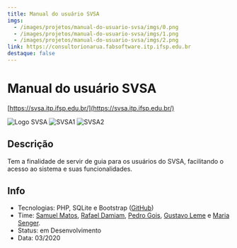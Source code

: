```yaml
---
title: Manual do usuário SVSA
imgs:
  - /images/projetos/manual-do-usuario-svsa/imgs/0.png
  - /images/projetos/manual-do-usuario-svsa/imgs/1.png
  - /images/projetos/manual-do-usuario-svsa/imgs/2.png
link: https://consultorionarua.fabsoftware.itp.ifsp.edu.br
destaque: false
---
```

# Manual do usuário SVSA

[https://svsa.itp.ifsp.edu.br/](https://svsa.itp.ifsp.edu.br/)

![Logo SVSA](/projetos/logo-svsa.png)
![SVSA1](/projetos/svsa-img1.png)
![SVSA2](/projetos/svsa-img2.png)

## Descrição

Tem a finalidade de servir de guia para os usuários do SVSA, facilitando o acesso ao sistema e suas funcionalidades.

## Info

- Tecnologias: PHP, SQLite e Bootstrap ([GitHub](https://github.com/fabsoftwareitp/svsa.itp.ifsp.edu.br))
- Time: [Samuel Matos](/membros/samuel-matos), [Rafael Damiam](/membros/rafael-damiam), [Pedro Gois](/membros/pedro-gois), [Gustavo Leme](/membros/gustavo-leme) e [Maria Senger](/membros/maria-senger).
- Status: em Desenvolvimento
- Data: 03/2020
